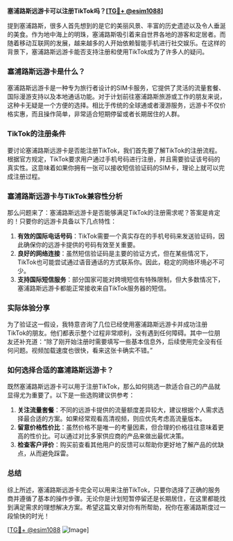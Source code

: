 **塞浦路斯远游卡可以注册TikTok吗？[[TG💪+ @esim1088](https://t.me/s/esim1088)]**

提到塞浦路斯，很多人首先想到的是它的美丽风景、丰富的历史遗迹以及令人垂涎的美食。作为地中海上的明珠，塞浦路斯吸引着来自世界各地的游客和定居者。而随着移动互联网的发展，越来越多的人开始依赖智能手机进行社交娱乐。在这样的背景下，塞浦路斯远游卡能否支持注册和使用TikTok成为了许多人的疑问。

### 塞浦路斯远游卡是什么？

塞浦路斯远游卡是一种专为旅行者设计的SIM卡服务，它提供了灵活的流量套餐、国际漫游支持以及本地通话功能。对于计划前往塞浦路斯旅游或工作的朋友来说，这种卡无疑是一个方便的选择。相比于传统的全球通或者漫游服务，远游卡不仅价格实惠，而且操作简单，非常适合短期停留或者长期居住的人群。

### TikTok的注册条件

要讨论塞浦路斯远游卡是否能注册TikTok，我们首先要了解TikTok的注册流程。根据官方规定，TikTok要求用户通过手机号码进行注册，并且需要验证该号码的真实性。这意味着如果你拥有一张可以接收短信验证码的SIM卡，理论上就可以完成注册过程。

### 塞浦路斯远游卡与TikTok兼容性分析

那么问题来了：塞浦路斯远游卡是否能够满足TikTok的注册需求呢？答案是肯定的！只要你的远游卡具备以下几点特性：

1. **有效的国际电话号码**：TikTok需要一个真实存在的手机号码来发送验证码，因此确保你的远游卡提供的号码有效至关重要。
2. **良好的网络连接**：虽然短信验证码是主要的验证方式，但在某些情况下，TikTok也可能尝试通过语音通话的方式联系你。因此，稳定的网络环境必不可少。
3. **支持国际短信服务**：部分国家可能对跨境短信有特殊限制，但大多数情况下，塞浦路斯远游卡都能正常接收来自TikTok服务器的短信。

### 实际体验分享

为了验证这一假设，我特意咨询了几位已经使用塞浦路斯远游卡并成功注册TikTok的朋友。他们都表示整个过程非常顺利，没有遇到任何障碍。其中一位朋友还补充道：“除了刚开始注册时需要填写一些基本信息外，后续使用完全没有任何问题。视频加载速度也很快，看来这张卡确实不错。”

### 如何选择合适的塞浦路斯远游卡？

既然塞浦路斯远游卡可以用于注册TikTok，那么如何挑选一款适合自己的产品就显得尤为重要了。以下是一些选购建议供参考：

1. **关注流量套餐**：不同的远游卡提供的流量额度差异较大，建议根据个人需求选择最合适的方案。如果经常观看高清视频，则应优先考虑高流量版本。
2. **留意价格性价比**：虽然价格不是唯一的考量因素，但合理的价格往往意味着更高的性价比。可以通过对比多家供应商的产品来做出最优决策。
3. **检查客户评价**：购买前查看其他用户的反馈可以帮助你更好地了解产品的优缺点，从而避免踩雷。

### 总结

综上所述，塞浦路斯远游卡完全可以用来注册TikTok，只要你选择了正确的服务商并遵循了基本的操作步骤。无论你是计划短暂停留还是长期居住，在这里都能找到满足需求的理想解决方案。希望这篇文章对你有所帮助，祝你在塞浦路斯度过一段愉快的时光！

[[TG💪+ @esim1088](https://t.me/s/esim1088) ![Image](https://i.postimg.cc/4NQfJmqS/Snipaste-2025-05-13-00-14-12.png)]